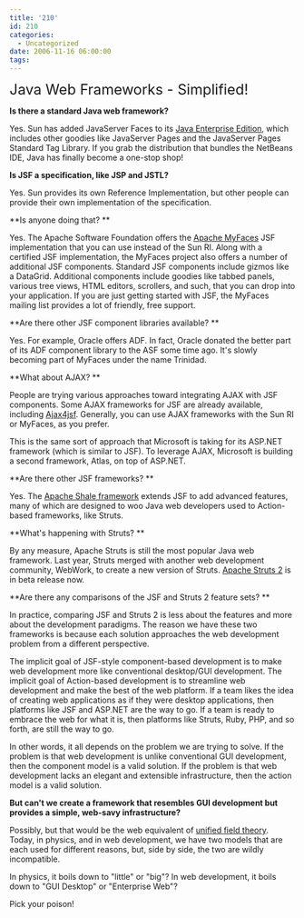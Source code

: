 ```yaml
---
title: '210'
id: 210
categories:
  - Uncategorized
date: 2006-11-16 06:00:00
tags:
---
```


<span style="font-size:180%;">Java Web Frameworks - Simplified!</span>

**Is there a standard Java web framework?**

Yes. Sun has added JavaServer Faces to its
[Java Enterprise Edition](http://java.sun.com/javaee/), which includes other goodies like JavaServer Pages and the JavaServer Pages Standard Tag Library. If you grab the distribution that bundles the NetBeans IDE, Java has finally become a one-stop shop!

**Is JSF a specification, like JSP and JSTL?**

Yes. Sun provides its own Reference Implementation, but other people can provide their own implementation of the specification. 

**Is anyone doing that? **

Yes. The Apache Software Foundation offers the [Apache MyFaces](http://myfaces.apache.org/) JSF implementation that you can use instead of the Sun RI. Along with a certified JSF implementation, the MyFaces project also offers a number of additional JSF components. Standard JSF components include gizmos like a DataGrid. Additional components include goodies like tabbed panels, various tree views, HTML editors, scrollers, and such, that you can drop into your application. If you are just getting started with JSF, the MyFaces mailing list provides a lot of friendly, free support. 

**Are there other JSF component libraries available? **

Yes. For example, Oracle offers ADF. In fact, Oracle donated the better part of its ADF component library to the ASF some time ago. It's slowly becoming part of MyFaces under the name Trinidad. 

**What about AJAX? **

People are trying various approaches toward integrating AJAX with JSF components. Some AJAX frameworks for JSF are already available, including [Ajax4jsf](https://ajax4jsf.dev.java.net/nonav/ajax/ajax-jsf/). Generally, you can use AJAX frameworks with the Sun RI or MyFaces, as you prefer. 

This is the same sort of approach that Microsoft is taking for its ASP.NET framework (which is similar to JSF). To leverage AJAX, Microsoft is building a second framework, Atlas, on top of ASP.NET.

**Are there other JSF frameworks? **

Yes. The [Apache Shale framework](http://shale.apache.org/) extends JSF to add advanced features, many of which are designed to woo Java web developers used to Action-based frameworks, like Struts. 

**What's happening with Struts? **

By any measure, Apache Struts is still the most popular Java web framework. Last year, Struts merged with another web development community, WebWork, to create a new version of Struts. [Apache Struts 2](http://struts.apache.org/2.x/) is in beta release now.

**Are there any comparisons of the JSF and Struts 2 feature sets? **

In practice, comparing JSF and Struts 2 is less about the features and more about the development paradigms. The reason we have these two frameworks is because each solution approaches the web development problem from a different perspective. 

The implicit goal of JSF-style component-based development is to make web development more like conventional desktop/GUI development. The implicit goal of Action-based development is to streamline web development and make the best of the web platform. If a team likes the idea of creating web applications as if they were desktop applications, then platforms like JSF and ASP.NET are the way to go. If a team is ready to embrace the web for what it is, then platforms like Struts, Ruby, PHP, and so forth, are still the way to go. 

In other words, it all depends on the problem we are trying to solve. If the problem is that web development is unlike conventional GUI development, then the component model is a valid solution. If the problem is that web development lacks an elegant and extensible infrastructure, then the action model is a valid solution. 

**But can't we create a framework that resembles GUI development but provides a simple, web-savy infrastructure?**

Possibly, but that would be the web equivalent of [unified field theory](http://en.wikipedia.org/wiki/Grand_unified_field_theory). Today, in physics, and in web development, we have two models that are each used for different reasons, but, side by side, the two are wildly incompatible.

In physics, it boils down to "little" or "big"? In web development, it boils down to "GUI Desktop" or "Enterprise Web"?

Pick your poison!